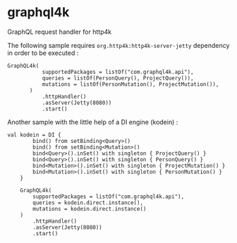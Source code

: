 # graphql4k

GraphQL request handler for http4k 

The following sample requires ```org.http4k:http4k-server-jetty``` dependency in order to be executed : 
```
GraphQL4k(
           supportedPackages = listOf("com.graphql4k.api"),
           queries = listOf(PersonQuery(), ProjectQuery()),
           mutations = listOf(PersonMutation(), ProjectMutation()),
       )
           .httpHandler()
           .asServer(Jetty(8080))
           .start()
```

Another sample with the little help of a DI engine (kodein) : 

```
val kodein = DI {
        bind() from setBinding<Query>()
        bind() from setBinding<Mutation>()
        bind<Query>().inSet() with singleton { ProjectQuery() }
        bind<Query>().inSet() with singleton { PersonQuery() }
        bind<Mutation>().inSet() with singleton { ProjectMutation() }
        bind<Mutation>().inSet() with singleton { PersonMutation() }
    }

    GraphQL4k(
        supportedPackages = listOf("com.graphql4k.api"),
        queries = kodein.direct.instance(),
        mutations = kodein.direct.instance()
    )
        .httpHandler()
        .asServer(Jetty(8080))
        .start()
``` 
